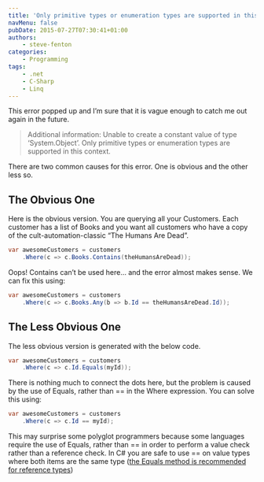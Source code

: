 ```yaml
---
title: 'Only primitive types or enumeration types are supported in this context'
navMenu: false
pubDate: 2015-07-27T07:30:41+01:00
authors:
    - steve-fenton
categories:
    - Programming
tags:
    - .net
    - C-Sharp
    - Linq
---
```


This error popped up and I’m sure that it is vague enough to catch me out again in the future.

> Additional information: Unable to create a constant value of type ‘System.Object’. Only primitive types or enumeration types are supported in this context.

There are two common causes for this error. One is obvious and the other less so.

## The Obvious One

Here is the obvious version. You are querying all your Customers. Each customer has a list of Books and you want all customers who have a copy of the cult-automation-classic “The Humans Are Dead”.

```csharp
var awesomeCustomers = customers
    .Where(c => c.Books.Contains(theHumansAreDead));
```

Oops! Contains can’t be used here… and the error almost makes sense. We can fix this using:

```csharp
var awesomeCustomers = customers
    .Where(c => c.Books.Any(b => b.Id == theHumansAreDead.Id));
```

## The Less Obvious One

The less obvious version is generated with the below code.

```csharp
var awesomeCustomers = customers
    .Where(c => c.Id.Equals(myId));
```

There is nothing much to connect the dots here, but the problem is caused by the use of Equals, rather than == in the Where expression. You can solve this using:

```csharp
var awesomeCustomers = customers
    .Where(c => c.Id == myId);
```

This may surprise some polyglot programmers because some languages require the use of Equals, rather than == in order to perform a value check rather than a reference check. In C# you are safe to use == on value types where both items are the same type ([the Equals method is recommended for reference types](http://blogs.msdn.com/b/csharpfaq/archive/2004/03/29/when-should-i-use-and-when-should-i-use-equals.aspx))